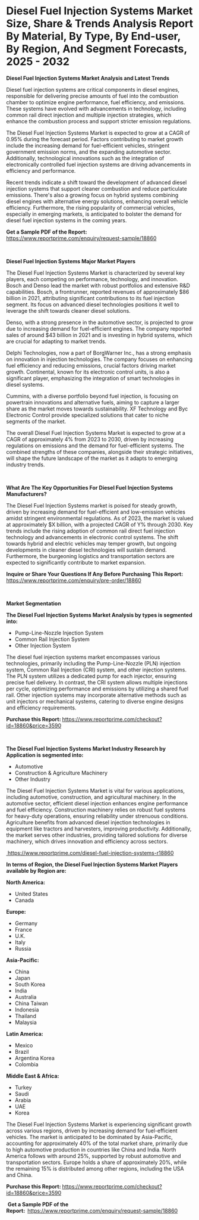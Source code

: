 <p><h1>Diesel Fuel Injection Systems Market Size, Share & Trends Analysis Report By Material, By Type, By End-user, By Region, And Segment Forecasts, 2025 - 2032</h1></p><p><strong>Diesel Fuel Injection Systems Market Analysis and Latest Trends</strong></p>
<p><p>Diesel fuel injection systems are critical components in diesel engines, responsible for delivering precise amounts of fuel into the combustion chamber to optimize engine performance, fuel efficiency, and emissions. These systems have evolved with advancements in technology, including common rail direct injection and multiple injection strategies, which enhance the combustion process and support stricter emission regulations.</p><p>The Diesel Fuel Injection Systems Market is expected to grow at a CAGR of 0.95% during the forecast period. Factors contributing to market growth include the increasing demand for fuel-efficient vehicles, stringent government emission norms, and the expanding automotive sector. Additionally, technological innovations such as the integration of electronically controlled fuel injection systems are driving advancements in efficiency and performance.</p><p>Recent trends indicate a shift toward the development of advanced diesel injection systems that support cleaner combustion and reduce particulate emissions. There's also a growing focus on hybrid systems combining diesel engines with alternative energy solutions, enhancing overall vehicle efficiency. Furthermore, the rising popularity of commercial vehicles, especially in emerging markets, is anticipated to bolster the demand for diesel fuel injection systems in the coming years.</p></p>
<p><strong>Get a Sample PDF of the Report:&nbsp;</strong> <a href="https://www.reportprime.com/enquiry/request-sample/18860?utm_campaign=4581&utm_medium=2&utm_source=Github&utm_content=ia&utm_term=19052025&utm_id=diesel-fuel-injection-systems">https://www.reportprime.com/enquiry/request-sample/18860</a></p>
<p>&nbsp;</p>
<p><strong>Diesel Fuel Injection Systems Major Market Players</strong></p>
<p><p>The Diesel Fuel Injection Systems Market is characterized by several key players, each competing on performance, technology, and innovation. Bosch and Denso lead the market with robust portfolios and extensive R&D capabilities. Bosch, a frontrunner, reported revenues of approximately $86 billion in 2021, attributing significant contributions to its fuel injection segment. Its focus on advanced diesel technologies positions it well to leverage the shift towards cleaner diesel solutions.</p><p>Denso, with a strong presence in the automotive sector, is projected to grow due to increasing demand for fuel-efficient engines. The company reported sales of around $43 billion in 2021 and is investing in hybrid systems, which are crucial for adapting to market trends.</p><p>Delphi Technologies, now a part of BorgWarner Inc., has a strong emphasis on innovation in injection technologies. The company focuses on enhancing fuel efficiency and reducing emissions, crucial factors driving market growth. Continental, known for its electronic control units, is also a significant player, emphasizing the integration of smart technologies in diesel systems.</p><p>Cummins, with a diverse portfolio beyond fuel injection, is focusing on powertrain innovations and alternative fuels, aiming to capture a larger share as the market moves towards sustainability. XF Technology and Byc Electronic Control provide specialized solutions that cater to niche segments of the market.</p><p>The overall Diesel Fuel Injection Systems Market is expected to grow at a CAGR of approximately 4% from 2023 to 2030, driven by increasing regulations on emissions and the demand for fuel-efficient systems. The combined strengths of these companies, alongside their strategic initiatives, will shape the future landscape of the market as it adapts to emerging industry trends.</p></p>
<p>&nbsp;</p>
<p><strong>What Are The Key Opportunities For Diesel Fuel Injection Systems Manufacturers?</strong></p>
<p><p>The Diesel Fuel Injection Systems market is poised for steady growth, driven by increasing demand for fuel-efficient and low-emission vehicles amidst stringent environmental regulations. As of 2023, the market is valued at approximately $X billion, with a projected CAGR of Y% through 2030. Key trends include the rising adoption of common rail direct fuel injection technology and advancements in electronic control systems. The shift towards hybrid and electric vehicles may temper growth, but ongoing developments in cleaner diesel technologies will sustain demand. Furthermore, the burgeoning logistics and transportation sectors are expected to significantly contribute to market expansion.</p></p>
<p><strong>Inquire or Share Your Questions If Any Before Purchasing This Report:</strong> <a href="https://www.reportprime.com/enquiry/pre-order/18860?utm_campaign=4581&utm_medium=2&utm_source=Github&utm_content=ia&utm_term=19052025&utm_id=diesel-fuel-injection-systems">https://www.reportprime.com/enquiry/pre-order/18860</a></p>
<p>&nbsp;</p>
<p><strong>Market Segmentation</strong></p>
<p><strong>The Diesel Fuel Injection Systems Market Analysis by types is segmented into:</strong></p>
<p><ul><li>Pump-Line-Nozzle Injection System</li><li>Common Rail Injection System</li><li>Other Injection System</li></ul></p>
<p><p>The diesel fuel injection systems market encompasses various technologies, primarily including the Pump-Line-Nozzle (PLN) injection system, Common Rail Injection (CRI) system, and other injection systems. The PLN system utilizes a dedicated pump for each injector, ensuring precise fuel delivery. In contrast, the CRI system allows multiple injections per cycle, optimizing performance and emissions by utilizing a shared fuel rail. Other injection systems may incorporate alternative methods such as unit injectors or mechanical systems, catering to diverse engine designs and efficiency requirements.</p></p>
<p><strong>Purchase this Report:&nbsp;</strong><a href="https://www.reportprime.com/checkout?id=18860&price=3590&utm_campaign=4581&utm_medium=2&utm_source=Github&utm_content=ia&utm_term=19052025&utm_id=diesel-fuel-injection-systems">https://www.reportprime.com/checkout?id=18860&price=3590</a></p>
<p>&nbsp;</p>
<p><strong>The Diesel Fuel Injection Systems Market Industry Research by Application is segmented into:</strong></p>
<p><ul><li>Automotive</li><li>Construction & Agriculture Machinery</li><li>Other Industry</li></ul></p>
<p><p>The Diesel Fuel Injection Systems Market is vital for various applications, including automotive, construction, and agricultural machinery. In the automotive sector, efficient diesel injection enhances engine performance and fuel efficiency. Construction machinery relies on robust fuel systems for heavy-duty operations, ensuring reliability under strenuous conditions. Agriculture benefits from advanced diesel injection technologies in equipment like tractors and harvesters, improving productivity. Additionally, the market serves other industries, providing tailored solutions for diverse machinery, which drives innovation and efficiency across sectors.</p></p>
<p><a href="https://www.reportprime.com/diesel-fuel-injection-systems-r18860?utm_campaign=4581&utm_medium=2&utm_source=Github&utm_content=ia&utm_term=19052025&utm_id=diesel-fuel-injection-systems">&nbsp;https://www.reportprime.com/diesel-fuel-injection-systems-r18860</a></p>
<p><strong>In terms of Region, the Diesel Fuel Injection Systems Market Players available by Region are:</strong></p>
<p>
    <p> <strong> North America: </strong>
        <ul>
            <li>United States</li>
            <li>Canada</li>
        </ul>
        </p> 
    <p> <strong> Europe: </strong>
        <ul>
            <li>Germany</li>
            <li>France</li>
            <li>U.K.</li>
            <li>Italy</li>
            <li>Russia</li>
        </ul>
        </p> 
    <p> <strong> Asia-Pacific: </strong>
        <ul>
            <li>China</li>
            <li>Japan</li>
            <li>South Korea</li>
            <li>India</li>
            <li>Australia</li>
            <li>China Taiwan</li>
            <li>Indonesia</li>
            <li>Thailand</li>
            <li>Malaysia</li>
        </ul>
        </p> 
    <p> <strong> Latin America: </strong>
        <ul>
            <li>Mexico</li>
            <li>Brazil</li>
            <li>Argentina Korea</li>
            <li>Colombia</li>
        </ul>
        </p> 
    <p> <strong> Middle East & Africa: </strong>
        <ul>
            <li>Turkey</li>
            <li>Saudi</li>
            <li>Arabia</li>
            <li>UAE</li>
            <li>Korea</li>
        </ul>
    </p>
    </p>
<p><p>The Diesel Fuel Injection Systems Market is experiencing significant growth across various regions, driven by increasing demand for fuel-efficient vehicles. The market is anticipated to be dominated by Asia-Pacific, accounting for approximately 40% of the total market share, primarily due to high automotive production in countries like China and India. North America follows with around 25%, supported by robust automotive and transportation sectors. Europe holds a share of approximately 20%, while the remaining 15% is distributed among other regions, including the USA and China.</p></p>
<p><strong>Purchase this Report: </strong><a href="https://www.reportprime.com/checkout?id=18860&price=3590&utm_campaign=4581&utm_medium=2&utm_source=Github&utm_content=ia&utm_term=19052025&utm_id=diesel-fuel-injection-systems">https://www.reportprime.com/checkout?id=18860&price=3590</a></p>
<p>&nbsp;<strong>Get a Sample PDF of the Report:&nbsp;&nbsp;</strong><a href="https://www.reportprime.com/enquiry/request-sample/18860?utm_campaign=4581&utm_medium=2&utm_source=Github&utm_content=ia&utm_term=19052025&utm_id=diesel-fuel-injection-systems">https://www.reportprime.com/enquiry/request-sample/18860</a></p>
<p><strong></strong></p>
<p><p></p><p></p><p></p></p>